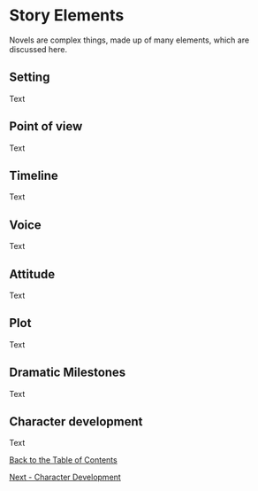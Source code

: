 # Story Elements

Novels are complex things, made up of many elements, which are discussed here.

## Setting

Text

## Point of view

Text

## Timeline

Text

## Voice

Text

## Attitude

Text

## Plot

Text

## Dramatic Milestones

Text

## Character development

Text


[Back to the Table of Contents](/../../index.md)

[Next - Character Development](/Characters.md)
